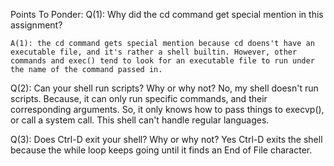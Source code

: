 Points To Ponder:
Q(1): Why did the cd command get special mention in this assignment? 

	A(1): the cd command gets special mention because cd doens't have an executable file, and it's rather a shell builtin. However, other commands and exec() tend to look for an executable file to run under the name of the command passed in.

Q(2): Can your shell run scripts? Why or why not?
	No, my shell doesn't run scripts. Because, it can only run specific commands, and their corresponding arguments. So, it only knows how to pass things to execvp(), or call a system call. This shell can't handle regular languages.

Q(3): Does Ctrl-D exit your shell? Why or why not?
 	Yes Ctrl-D exits the shell because the while loop keeps going until it finds an End of File character.
